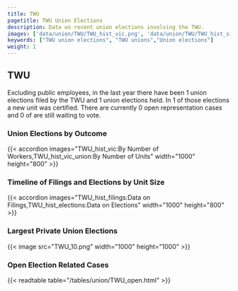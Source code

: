 ```yaml
---
title: TWU
pagetitle: TWU Union Elections
description: Data on recent union elections involving the TWU.
images: ['data/union/TWU/TWU_hist_vic.png', 'data/union/TWU/TWU_hist_size.png', 'data/union/TWU/TWU_10.png']
keywords: ["TWU union elections", "TWU unions","Union elections"]
weight: 1
---
```

##  TWU

Excluding public employees, in the last year there have been 1 union elections filed by the TWU and 1 union elections held. In 1 of those elections a new unit was certified. There are currently 0 open representation cases and 0 of are still waiting to vote.

### Union Elections by Outcome
{{< accordion images="TWU_hist_vic:By Number of Workers,TWU_hist_vic_union:By Number of Units" width="1000" height="800" >}}

### Timeline of Filings and Elections by Unit Size
{{< accordion images="TWU_hist_filings:Data on Filings,TWU_hist_elections:Data on Elections" width="1000" height="800" >}}

### Largest Private Union Elections
{{< image src="TWU_10.png" width="1000" height="1000"  >}}

### Open Election Related Cases
{{< readtable table="/tables/union/TWU_open.html" >}}

